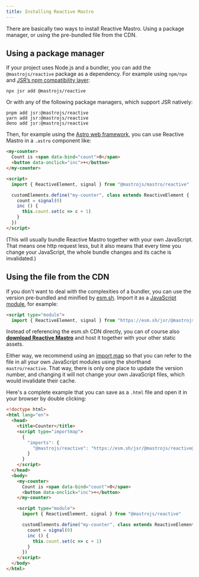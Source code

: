 ```yaml
---
title: Installing Reactive Mastro
---
```


There are basically two ways to install Reactive Mastro. Using a package manager, or using the pre-bundled file from the CDN.

## Using a package manager

If your project uses Node.js and a bundler, you can add the `@mastrojs/reactive` package as a dependency. For example using `npm/npx` and [JSR’s npm compatibility layer](https://jsr.io/docs/with/node):

    npx jsr add @mastrojs/reactive

Or with any of the following package managers, which support JSR natively:

    pnpm add jsr:@mastrojs/reactive
    yarn add jsr:@mastrojs/reactive
    deno add jsr:@mastrojs/reactive

Then, for example using the [Astro web framework](https://astro.build/), you can use Reactive Mastro in a `.astro` component like:

```html
<my-counter>
  Count is <span data-bind="count">0</span>
  <button data-onclick="inc">+</button>
</my-counter>

<script>
  import { ReactiveElement, signal } from "@mastrojs/mastro/reactive"

  customElements.define("my-counter", class extends ReactiveElement {
    count = signal(0)
    inc () {
      this.count.set(c => c + 1)
    }
  })
</script>
```

(This will usually bundle Reactive Mastro together with your own JavaScript. That means one http request less, but it also means that every time you change your JavaScript, the whole bundle changes and its cache is invalidated.)

## Using the file from the CDN

If you don't want to deal with the complexities of a bundler, you can use the version pre-bundled and minified by [esm.sh](https://esm.sh/). Import it as a [JavaScript module](https://developer.mozilla.org/en-US/docs/Web/JavaScript/Guide/Modules), for example:

```html
<script type="module">
  import { ReactiveElement, signal } from "https://esm.sh/jsr/@mastrojs/reactive@0.4.0?bundle"
```

Instead of referencing the esm.sh CDN directly, you can of course also [**download Reactive Mastro**](https://esm.sh/@jsr/mastrojs__reactive@0.4.0/es2022/mastrojs__reactive.bundle.mjs) and host it together with your other static assets.

Either way, we recommend using an [import map](https://developer.mozilla.org/en-US/docs/Web/HTML/Element/script/type/importmap) so that you can refer to the file in all your own JavaScript modules using the shorthand `mastro/reactive`. That way, there is only one place to update the version number, and changing it will not change your own JavaScript files, which would invalidate their cache.

Here's a complete example that you can save as a `.html` file and open it in your browser by double clicking:

```html
<!doctype html>
<html lang="en">
  <head>
    <title>Counter</title>
    <script type="importmap">
      {
        "imports": {
          "@mastrojs/reactive": "https://esm.sh/jsr/@mastrojs/reactive@0.4.0?bundle"
        }
      }
    </script>
  </head>
  <body>
    <my-counter>
      Count is <span data-bind="count">0</span>
      <button data-onclick="inc">+</button>
    </my-counter>

    <script type="module">
      import { ReactiveElement, signal } from "@mastrojs/reactive"

      customElements.define("my-counter", class extends ReactiveElement {
        count = signal(0)
        inc () {
          this.count.set(c => c + 1)
        }
      })
    </script>
  </body>
</html>
```
